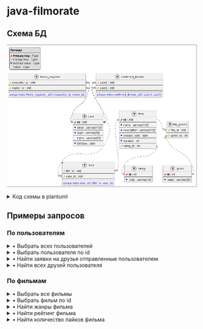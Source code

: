 # java-filmorate

## Схема БД

![db-schema](db-schema.png)

<details><summary>Код схемы в plantuml</summary>

```plantuml
!define table(name, desc) class name as "desc" << (T, white) >>

!define pk(x, t) <b><color:#red><&key></color> x :</b> <i>t</i>
!define fk(x, t) <color:#orange><&key></color> x : <i>t</i>
!define nn(x, t) <color:#blue><&media-record></color> x : <i>t</i>
!define col(x, t) <color:#efefef><&media-record></color> x : <i>t</i>

skinparam packageStyle rectangle
hide stereotypes
allowmixing

legend top left
<b>Легенда</b>
----
pk("Primary Key", "Type")
fk("Foreign Key", "Type")
nn("Not Null Value", "Type")
col("Value", Type)
end legend

table(users, "user") {
    pk(id, int8)
    ----
    nn(email, varchar[100]) 
    ----
    nn(login, varchar[50]) 
    ----
    col(name, varchar[50])
    ----
    nn(birthday, date)
}

table(requests, "friend_requests") {
    fk(requester_id, int8)
    ----
    fk(replier_id, int8)
    ----
    ----
    <color:blue>unique index friend_requests_ui01 (requester_id, replier_id)</color>
}

table(friends, "confirmed_friends") {
    fk(user1, int8)
    ----
    fk(user2, int8)
    ----
    ----
    <color:blue>unique index confirmed_friends_ui01 (user1, user2)</color>
}

table(films, "films") {
    pk(id, int8)
    ----
    nn(name, varchar[100]) 
    ----
    nn(description, varchar[100])
    ----
    nn(release_date, date) 
    ----
    nn(duration, int)
    ----
    fk(rating_id, int)
}

table(likes, "likes") {
    fk(film_id, int8)
    ----
    fk(user_id, int8)
    ----
    ----
    <color:blue>unique index likes_ui01(film_id, user_id)</color>
}

table(fg, "film_genres") {
    fk(film_id, int8)
    ----
    fk(genre_id, int)
}

table(genre, "genre") {
    pk(id, int)
    ----
    nn(name, varchar[50])
}

table(rating, "rating") {
    pk(id, int)
    ----
    nn(code, varchar[10])
}

requests::requester_id }o..|| users::id
requests::replier_id }o..|| users::id

friends::user1 }o..|| users::id
friends::user2 }o..|| users::id

films::id ||..o{ likes::film_id
users::id ||..o{ likes::user_id

films::rating_id }..|| rating::id

films::id ||.r.o{ fg::film_id
fg::genre_id }o..|| genre::id

```

</details>

## Примеры запросов

### По пользователям

<details><summary>• Выбрать всех пользователей</summary>

```sql
select *
  from users;
```

</details>

<details><summary>• Выбрать пользователя по id</summary>

```sql
select *
  from users
 where id = :id;
```

</details>

<details><summary>• Найти заявки на друзья отправленные пользователем</summary>

```sql
select *
  from friend_requests
 where requester_id = :id;
```

</details>

<details><summary>• Найти всех друзей пользователя</summary>

```sql
select *
  from confirmed_friends
 where user1 = :id;
```

</details>

### По фильмам

<details><summary>• Выбрать все фильмы</summary>

```sql
select *
  from films
 where id = :id;
```

</details>

<details><summary>• Выбрать фильм по id</summary>

```sql
select *
  from films
 where id = :id;
```

</details>

<details><summary>• Найти жанры фильма</summary>

```sql
select r.code
  from film_genres fg
  join genres g on g.id = fg.genre_id
 where fg.film_id = :id;
```

</details>

<details><summary>• Найти рейтинг фильма</summary>

```sql
select r.code
  from films f
  join raiting r on r.id = f.raiting_id
 where id = :id;
```

</details>

<details><summary>• Найти количество лайков фильма</summary>

```sql
select count(1)
  from films f
  join likes k on k.film_id = f.id
 where id = :id;
```

</details>